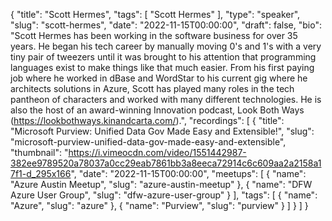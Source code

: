 {
  "title": "Scott Hermes",
  "tags": [
    "Scott Hermes"
  ],
  "type": "speaker",
  "slug": "scott-hermes",
  "date": "2022-11-15T00:00:00",
  "draft": false,
  "bio": "Scott Hermes has been working in the software business for over 35 years. He began his tech career by manually moving 0's and 1's with a very tiny pair of tweezers until it was brought to his attention that programming languages exist to make things like that much easier. From his first paying job where he worked in dBase and WordStar to his current gig where he architects solutions in Azure, Scott has played many roles in the tech pantheon of characters and worked with many different technologies. He is also the host of an award-winning Innovation podcast, Look Both Ways (https://lookbothways.kinandcarta.com/).",
  "recordings": [
    {
      "title": "Microsoft Purview: Unified Data Gov Made Easy and Extensible!",
      "slug": "microsoft-purview-unified-data-gov-made-easy-and-extensible",
      "thumbnail": "https://i.vimeocdn.com/video/1551442987-382ee9789520a78037a0cc29eab7861bb3a8eeca72914c6c609aa2a2158a17f1-d_295x166",
      "date": "2022-11-15T00:00:00",
      "meetups": [
        {
          "name": "Azure Austin Meetup",
          "slug": "azure-austin-meetup"
        },
        {
          "name": "DFW Azure User Group",
          "slug": "dfw-azure-user-group"
        }
      ],
      "tags": [
        {
          "name": "Azure",
          "slug": "azure"
        },
        {
          "name": "Purview",
          "slug": "purview"
        }
      ]
    }
  ]
}